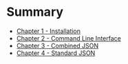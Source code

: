 # Summary

- [Chapter 1 - Installation](./01-installation.md)
- [Chapter 2 - Command Line Interface](./02-command-line-interface.md)
- [Chapter 3 - Combined JSON](./03-combined-json.md)
- [Chapter 4 - Standard JSON](./04-standard-json.md)
